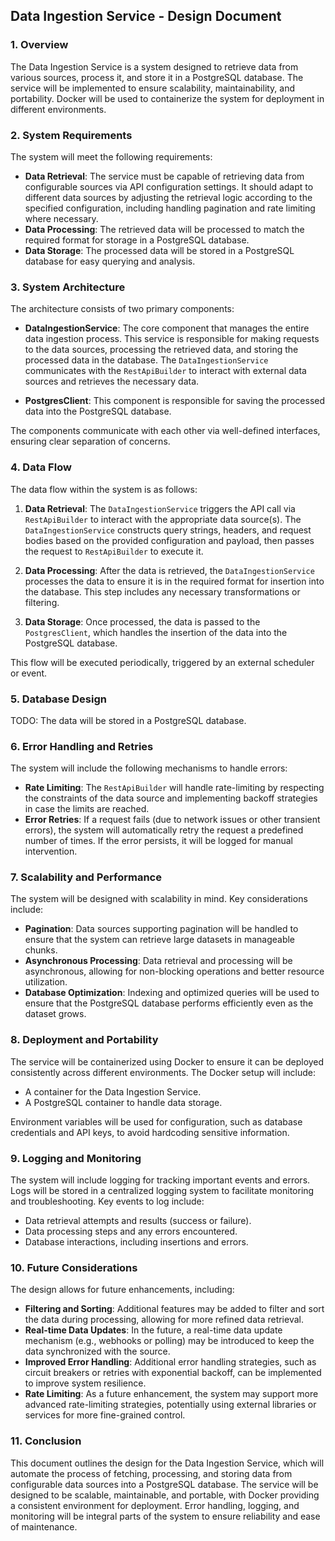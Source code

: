 ## Data Ingestion Service - Design Document

### 1. Overview

The Data Ingestion Service is a system designed to retrieve data from various sources, process it, and store it in a PostgreSQL database. The service will be implemented to ensure scalability, maintainability, and portability. Docker will be used to containerize the system for deployment in different environments.

### 2. System Requirements

The system will meet the following requirements:

- **Data Retrieval**: The service must be capable of retrieving data from configurable sources via API configuration settings. It should adapt to different data sources by adjusting the retrieval logic according to the specified configuration, including handling pagination and rate limiting where necessary.
- **Data Processing**: The retrieved data will be processed to match the required format for storage in a PostgreSQL database.
- **Data Storage**: The processed data will be stored in a PostgreSQL database for easy querying and analysis.

### 3. System Architecture

The architecture consists of two primary components:

- **DataIngestionService**: The core component that manages the entire data ingestion process. This service is responsible for making requests to the data sources, processing the retrieved data, and storing the processed data in the database. The `DataIngestionService` communicates with the `RestApiBuilder` to interact with external data sources and retrieves the necessary data.
  
- **PostgresClient**: This component is responsible for saving the processed data into the PostgreSQL database.

The components communicate with each other via well-defined interfaces, ensuring clear separation of concerns.

### 4. Data Flow

The data flow within the system is as follows:

1. **Data Retrieval**: The `DataIngestionService` triggers the API call via `RestApiBuilder` to interact with the appropriate data source(s). The `DataIngestionService` constructs query strings, headers, and request bodies based on the provided configuration and payload, then passes the request to `RestApiBuilder` to execute it.
  
2. **Data Processing**: After the data is retrieved, the `DataIngestionService` processes the data to ensure it is in the required format for insertion into the database. This step includes any necessary transformations or filtering.

3. **Data Storage**: Once processed, the data is passed to the `PostgresClient`, which handles the insertion of the data into the PostgreSQL database.

This flow will be executed periodically, triggered by an external scheduler or event.

### 5. Database Design

TODO: The data will be stored in a PostgreSQL database.

### 6. Error Handling and Retries

The system will include the following mechanisms to handle errors:

- **Rate Limiting**: The `RestApiBuilder` will handle rate-limiting by respecting the constraints of the data source and implementing backoff strategies in case the limits are reached.
- **Error Retries**: If a request fails (due to network issues or other transient errors), the system will automatically retry the request a predefined number of times. If the error persists, it will be logged for manual intervention.

### 7. Scalability and Performance

The system will be designed with scalability in mind. Key considerations include:

- **Pagination**: Data sources supporting pagination will be handled to ensure that the system can retrieve large datasets in manageable chunks.
- **Asynchronous Processing**: Data retrieval and processing will be asynchronous, allowing for non-blocking operations and better resource utilization.
- **Database Optimization**: Indexing and optimized queries will be used to ensure that the PostgreSQL database performs efficiently even as the dataset grows.

### 8. Deployment and Portability

The service will be containerized using Docker to ensure it can be deployed consistently across different environments. The Docker setup will include:

- A container for the Data Ingestion Service.
- A PostgreSQL container to handle data storage.

Environment variables will be used for configuration, such as database credentials and API keys, to avoid hardcoding sensitive information.

### 9. Logging and Monitoring

The system will include logging for tracking important events and errors. Logs will be stored in a centralized logging system to facilitate monitoring and troubleshooting. Key events to log include:

- Data retrieval attempts and results (success or failure).
- Data processing steps and any errors encountered.
- Database interactions, including insertions and errors.

### 10. Future Considerations

The design allows for future enhancements, including:

- **Filtering and Sorting**: Additional features may be added to filter and sort the data during processing, allowing for more refined data retrieval.
- **Real-time Data Updates**: In the future, a real-time data update mechanism (e.g., webhooks or polling) may be introduced to keep the data synchronized with the source.
- **Improved Error Handling**: Additional error handling strategies, such as circuit breakers or retries with exponential backoff, can be implemented to improve system resilience.
- **Rate Limiting**: As a future enhancement, the system may support more advanced rate-limiting strategies, potentially using external libraries or services for more fine-grained control.

### 11. Conclusion

This document outlines the design for the Data Ingestion Service, which will automate the process of fetching, processing, and storing data from configurable data sources into a PostgreSQL database. The service will be designed to be scalable, maintainable, and portable, with Docker providing a consistent environment for deployment. Error handling, logging, and monitoring will be integral parts of the system to ensure reliability and ease of maintenance.